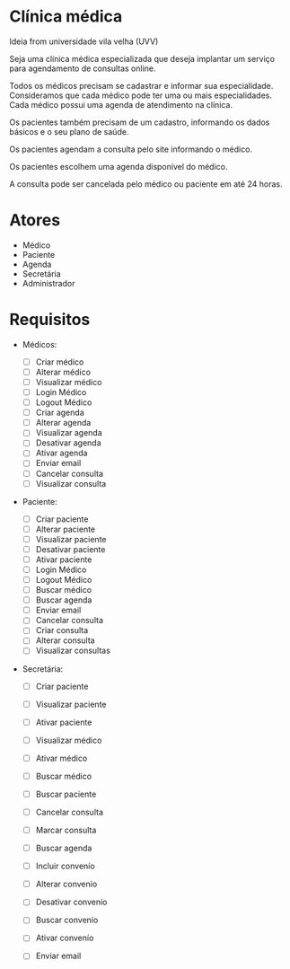 # Clínica médica

Ideia from universidade vila velha (UVV)

Seja uma clínica médica especializada que deseja implantar um serviço para agendamento de consultas online.

Todos os médicos precisam se cadastrar e informar sua especialidade. Consideramos que cada médico pode ter uma ou mais especialidades. Cada médico possui uma agenda de atendimento na clínica.

Os pacientes também precisam de um cadastro, informando os dados básicos e o seu plano de saúde.

Os pacientes agendam a consulta pelo site informando o médico.

Os pacientes escolhem uma agenda disponível do médico.

A consulta pode ser cancelada pelo médico ou paciente em até 24 horas.

 # Atores
 
 - Médico
 - Paciente
 - Agenda
 - Secretária
 - Administrador

 # Requisitos

- Médicos:

    - [ ] Criar médico
    - [ ] Alterar médico
    - [ ] Visualizar médico
    - [ ] Login Médico
    - [ ] Logout Médico
    - [ ] Criar agenda
    - [ ] Alterar agenda
    - [ ] Visualizar agenda
    - [ ] Desativar agenda
    - [ ] Ativar agenda
    - [ ] Enviar email
    - [ ] Cancelar consulta
    - [ ] Visualizar consulta

- Paciente:

    - [ ] Criar paciente
    - [ ] Alterar paciente
    - [ ] Visualizar paciente
    - [ ] Desativar paciente
    - [ ] Ativar paciente
    - [ ] Login Médico
    - [ ] Logout Médico
    - [ ] Buscar médico
    - [ ] Buscar agenda
    - [ ] Enviar email
    - [ ] Cancelar consulta
    - [ ] Criar consulta
    - [ ] Alterar consulta
    - [ ] Visualizar consultas

- Secretária:
    
    - [ ] Criar paciente
    - [ ] Visualizar paciente
    - [ ] Ativar paciente
    - [ ] Visualizar médico
    - [ ] Ativar médico
    - [ ] Buscar médico
    - [ ] Buscar paciente
    - [ ] Cancelar consulta
    - [ ] Marcar consulta
    - [ ] Buscar agenda
    - [ ] Incluir convenío
    - [ ] Alterar convenío
    - [ ] Desativar convenío
    - [ ] Buscar convenío
    - [ ] Ativar convenío
    - [ ] Enviar email






